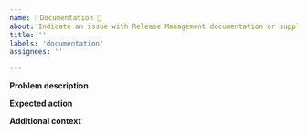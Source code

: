 ```yaml
---
name: ❕ Documentation 📝
about: Indicate an issue with Release Management documentation or supplementary documents
title: ''
labels: 'documentation'
assignees: ''

---
```


**Problem description**
<!-- A clear and concise description of what the problem is.  -->

**Expected action**
<!-- A clear and concise description of what should be done. -->


**Additional context**
<!-- Add any other context of the documentation issue e.g. reference documents. -->
